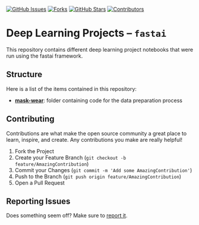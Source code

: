 [![GitHub Issues][issues-shield]][issues-url]
[![Forks][forks-shield]][forks-url]
[![GitHub Stars][stars-shield]][stars-url]
[![Contributors][contributors-shield]][contributors-url]


# Deep Learning Projects – `fastai`

This repository contains different deep learning project notebooks that were run using the fastai framework. 

## Structure

Here is a list of the items contained in this repository:

- **[mask-wear](https://github.com/luca-martial/fastai-projects/mask-wear)**: folder containing code for the data preparation process

## Contributing

Contributions are what make the open source community a great place to learn, inspire, and create. Any contributions you make are really helpful!

1. Fork the Project
2. Create your Feature Branch (`git checkout -b feature/AmazingContribution`)
3. Commit your Changes (`git commit -m 'Add some AmazingContribution'`)
4. Push to the Branch (`git push origin feature/AmazingContribution`)
5. Open a Pull Request

## Reporting Issues

Does something seem off? Make sure to [report it](https://github.com/luca-martial/fastai-projects/issues).

<!-- MARKDOWN LINKS & IMAGES -->
<!-- https://www.markdownguide.org/basic-syntax/#reference-style-links -->
[issues-shield]: https://img.shields.io/github/issues/luca-martial/fastai-projects.svg
[issues-url]: https://github.com/luca-martial/fastai-projects/issues

[forks-shield]: https://img.shields.io/github/forks/luca-martial/fastai-projects.svg
[forks-url]: https://github.com/luca-martial/fastai-projects/forks

[stars-shield]: https://img.shields.io/github/stars/luca-martial/fastai-projects.svg
[stars-url]: https://github.com/luca-martial/fastai-projects/stargazers

[contributors-shield]: https://img.shields.io/github/contributors/luca-martial/fastai-projects.svg
[contributors-url]: https://github.com/luca-martial/fastai-projects/contributors
